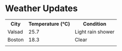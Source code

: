 # Weather Updates

<!-- WEATHER-UPDATE-START -->
<table><tr><th>City</th><th>Temperature (°C)</th><th>Condition</th></tr><tr><td>Valsad</td><td>25.7</td><td>Light rain shower</td></tr><tr><td>Boston</td><td>18.3</td><td>Clear</td></tr><tr><td></td><td></td><td></td></tr></table>
<!-- WEATHER-UPDATE-END -->
